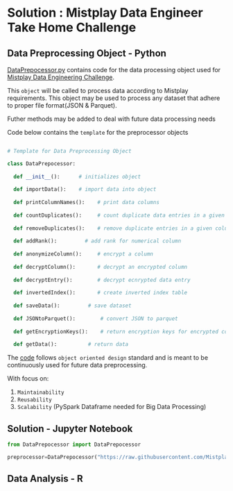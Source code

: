 # Solution : Mistplay Data Engineer Take Home Challenge 


## Data Preprocessing Object - Python 
[DataPrepocessor.py](https://github.com/AymenRumi/DataEngineerTakeHomeChallenge/blob/master/Solution/DataPrepocessor.py) contains code for the data processing object used for [Mistplay Data Engineering Challenge](https://github.com/Mistplay/DataEngineerTakeHomeChallenge).

This `object` will be called to process data according to Mistplay requirements.
This object may be used to process any dataset that adhere to proper file format(JSON & Parquet).

Futher methods may be added to deal with future data processing needs

Code below contains the `template` for the preprocessor objects

```python

# Template for Data Preprocessing Object

class DataPrepocessor:
        
  def __init__():      # initializes object 
                                
  def importData():    # import data into object
  
  def printColumnNames():    # print data columns         
  
  def countDuplicates():     # count duplicate data entries in a given column      
  
  def removeDuplicates():    # remove duplicate entries in a given column
      
  def addRank():         # add rank for numerical column
  
  def anonymizeColumn():     # encrypt a column
  
  def decryptColumn():       # decrypt an encrypted column 
  
  def decryptEntry():        # decrypt ecnrypted data entry
  
  def invertedIndex():       # create inverted index table
  
  def saveData():         # save dataset
  
  def JSONtoParquet():        # convert JSON to parquet
  
  def getEncryptionKeys():    # return encryption keys for encrypted columns
  
  def getData():          # return data

```

The [code](https://github.com/AymenRumi/DataEngineerTakeHomeChallenge/blob/master/Solution/DataPrepocessor.py) follows `object oriented design` standard and is meant to be continuously used for future data preprocessing.

With focus on:
1. `Maintainability`
3. `Reusability`
2. `Scalability` (PySpark Dataframe needed for Big Data Processing)
               
## Solution - Jupyter Notebook 
```python
from DataPrepocessor import DataPrepocessor

preprocessor=DataPrepocessor("https://raw.githubusercontent.com/Mistplay/DataEngineerTakeHomeChallenge/master/data.json")
```

## Data Analysis - R
